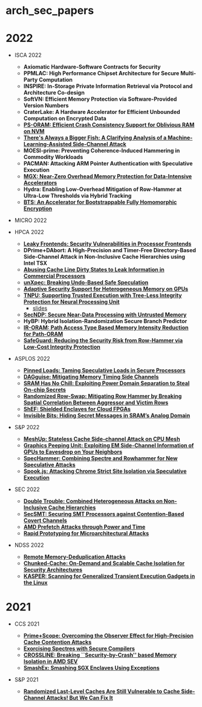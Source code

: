 # arch_sec_papers

# 2022

* ISCA 2022
  * **Axiomatic Hardware-Software Contracts for Security**
  * **PPMLAC: High Performance Chipset Architecture for Secure Multi-Party Computation**
  * **INSPIRE: In-Storage Private Information Retrieval via Protocol and Architecture Co-design**
  * **SoftVN: Efficient Memory Protection via Software-Provided Version Numbers**
  * **CraterLake: A Hardware Accelerator for Efficient Unbounded Computation on Encrypted Data**
  * [**PS-ORAM: Efficient Crash Consistency Support for Oblivious RAM on NVM**](https://arxiv.org/pdf/2011.03669.pdf)
  * [**There's Always a Bigger Fish: A Clarifying Analysis of a Machine-Learning-Assisted Side-Channel Attack**](https://people.csail.mit.edu/mengjia/data/Bigger_Fish_ISCA_2022.pdf)
  * **MOESI-prime: Preventing Coherence-Induced Hammering in Commodity Workloads**
  * **PACMAN: Attacking ARM Pointer Authentication with Speculative Execution**
  * [**MGX: Near-Zero Overhead Memory Protection for Data-Intensive Accelerators**](https://arxiv.org/pdf/2004.09679.pdf)
  * **Hydra: Enabling Low-Overhead Mitigation of Row-Hammer at Ultra-Low Thresholds via Hybrid Tracking**
  * [**BTS: An Accelerator for Bootstrappable Fully Homomorphic Encryption**](https://arxiv.org/pdf/2112.15479.pdf)

* MICRO 2022
* HPCA 2022
  * [**Leaky Frontends: Security Vulnerabilities in Processor Frontends**](https://arxiv.org/pdf/2105.12224.pdf)
  * **DPrime+DAbort: A High-Precision and Timer-Free Directory-Based Side-Channel Attack in Non-Inclusive Cache Hierarchies using Intel TSX**
  * [**Abusing Cache Line Dirty States to Leak Information in Commercial Processors**](https://arxiv.org/abs/2104.08559)
  * [**unXpec: Breaking Undo-Based Safe Speculation**](https://list.zju.edu.cn/kaibu/unxpec.pdf)
  * [**Adaptive Security Support for Heterogeneous Memory on GPUs**](https://people.engr.ncsu.edu/hzhou/HPCA22_SHM.pdf)
  * [**TNPU: Supporting Trusted Execution with Tree-Less Integrity Protection for Neural Processing Unit**](https://myshlee417.github.io/files/tnpu_hpca_2022.pdf)
    * [slides](https://myshlee417.github.io/files/tnpu_slide_hpca_2022.pdf)
  * [**SecNDP: Secure Near-Data Processing with Untrusted Memory**](https://hsienhsinlee.github.io/MARS/pub/hpca2022-1.pdf)
  * **HyBP: Hybrid Isolation-Randomization Secure Branch Predictor**
  * [**IR-ORAM: Path Access Type Based Memory Intensity Reduction for Path-ORAM**](https://mehrnoosh.net/publication/IR-ORAM-HPCA'22.pdf)
  * [**SafeGuard: Reducing the Security Risk from Row-Hammer via Low-Cost Integrity Protection**](https://memlab.ece.gatech.edu/papers/HPCA_2022_1.pdf)
* ASPLOS 2022
  * [**Pinned Loads: Taming Speculative Loads in Secure Processors**](https://iacoma.cs.uiuc.edu/iacoma-papers/asplos22_2.pdf)
  * [**DAGguise: Mitigating Memory Timing Side Channels**](https://people.csail.mit.edu/mengjia/data/DAGguise_ASPLOS22.pdf)
  * [**SRAM Has No Chill: Exploiting Power Domain Separation to Steal On-chip Secrets**](http://static1.1.sqspcdn.com/static/f/543048/28505993/1646325160627/VoltBoot_ASPLOS_2022.pdf?token=RW5qYuOJXe9ll%2BucFGJh80SP5F8%3D)
  * [**Randomized Row-Swap: Mitigating Row Hammer by Breaking Spatial Correlation Between Aggressor and Victim Rows**](https://memlab.ece.gatech.edu/papers/ASPLOS_2022_3.pdf)
  * [**ShEF: Shielded Enclaves for Cloud FPGAs**](https://arxiv.org/pdf/2103.03500.pdf)
  * [**Invisible Bits: Hiding Secret Messages in SRAM’s Analog Domain**](https://dl.acm.org/doi/pdf/10.1145/3503222.3507756)
* S&P 2022

  * [**MeshUp: Stateless Cache Side-channel Attack on CPU Mesh**](https://cpb-us-e2.wpmucdn.com/faculty.sites.uci.edu/dist/5/764/files/2022/01/oakland22.pdf)
  * [**Graphics Peeping Unit: Exploiting EM Side-Channel Information of GPUs to Eavesdrop on Your Neighbors**](http://fan-yao.com/paper/2022_SP_EM.pdf)
  * [**SpecHammer: Combining Spectre and Rowhammer for New Speculative Attacks**](https://rtcl.eecs.umich.edu/rtclweb/assets/publications/2022/oakland22-tobah.pdf)
  * [**Spook.js: Attacking Chrome Strict Site Isolation via Speculative Execution**](https://www.spookjs.com/files/spook-js.pdf)
* SEC 2022
  * [**Double Trouble: Combined Heterogeneous Attacks on Non-Inclusive Cache Hierarchies**](https://www.usenix.org/system/files/sec22fall_purnal.pdf)
  * [**SecSMT: Securing SMT Processors against Contention-Based Covert Channels**](https://www.usenix.org/system/files/sec22summer_taram.pdf)
  * [**AMD Prefetch Attacks through Power and Time**](https://www.usenix.org/system/files/sec22summer_lipp.pdf)
  * [**Rapid Prototyping for Microarchitectural Attacks**](https://www.usenix.org/system/files/sec22summer_easdon.pdf)

* NDSS 2022
  * [**Remote Memory-Deduplication Attacks**](https://arxiv.org/pdf/2111.08553.pdf)
  * [**Chunked-Cache: On-Demand and Scalable Cache Isolation for Security Architectures**](https://arxiv.org/pdf/2110.08139.pdf)
  * [**KASPER: Scanning for Generalized Transient Execution Gadgets in the Linux**](https://download.vusec.net/papers/kasper_ndss22.pdf)



# 2021

* CCS 2021
  * [**Prime+Scope: Overcoming the Observer Effect for High-Precision Cache Contention Attacks**](https://www.esat.kuleuven.be/cosic/publications/article-3405.pdf)
  * [**Exorcising Spectres with Secure Compilers**](https://publications.cispa.saarland/3501/1/fp034-patrignaniA.pdf)
  * [**CROSSLINE: Breaking ``Security-by-Crash'' based Memory Isolation in AMD SEV**](https://arxiv.org/pdf/2008.00146.pdf)
  * [**SmashEx: Smashing SGX Enclaves Using Exceptions**](https://n.ethz.ch/~sshivaji/publications/smashex_ccs21.pdf)

* S&P 2021
  * [**Randomized Last-Level Caches Are Still Vulnerable to Cache Side-Channel Attacks! But We Can Fix It**](https://arxiv.org/pdf/2008.01957.pdf)

